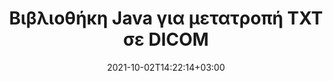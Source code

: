 ---
############################# Static ############################
layout: "autogen-gist"
date: 2021-10-02T14:22:14+03:00
draft: false
path: "el/total/java/conversion/txt-to-dicom/"
other_out_formats: "PDF DOC DOCX DOCM DOT DOTX DOTM TXT RTF HTML MHTML HTM MHT XLS XLSX XLSM XLSB XLT XLTX XLTM XLAM CSV TSV FODS DIF SXC PPT PPTX PPS PPSX PPSM POT POTX PPTM POTM ODT OTT ODS ODP OTP TIFF JPEG JPG PNG GIF BMP ICO WMF EMF DCM WEBP JP2 EMZ WMZ SVG SVGZ TGA XPS TEX MD PSD PSB EPUB WEB EXCEL IMAGE FODP DICOM"
ad_headline: "Μετατροπή Java TXT σε DICOM"
ad_description: "API μετατροπής εγγράφων TXT σε DICOM για Java | Υποστηρίζονται 100+ μορφές αρχείων"

############################# Head ############################
head_title: "Μετατροπή TXT σε DICOM σε Java | Java Word Conversion Library"
head_description: "Java API μετατροπής εγγράφων επεξεργασίας κειμένου. Μετατρέψτε το TXT σε DICOM και 100+ άλλες εικόνες και μορφές αρχείων σε εφαρμογές Java χρησιμοποιώντας περιβάλλοντα ανάπτυξης NetBeans, IntelliJ IDEA και Eclipse."

############################# Header ############################
title: "Βιβλιοθήκη Java για μετατροπή TXT σε DICOM"
description: "Μετατρέψτε μέσω προγραμματισμού TXT σε DICOM σε εφαρμογές Java & J2SE χρησιμοποιώντας ευέλικτες επιλογές χειρισμού εγγράφων για να προσαρμόσετε την εμφάνιση του εγγράφου που προκύπτει. Η βιβλιοθήκη μετατροπής εγγράφων Word μετατρέπει με ακρίβεια τις μορφές εγγράφων του Word σε PDF, υπολογιστικό φύλλο Excel, παρουσίαση PowerPoint, Photoshop, HTML, eBook, XML, εικόνες και πολλές άλλες δημοφιλείς μορφές αρχείων. Χρήση πολλαπλών λειτουργιών μετατροπής εγγράφων – μετατρέψτε ολόκληρο το έγγραφο ή επιλέξτε συγκεκριμένες σελίδες του αρχείου του εγγράφου προέλευσης με βάση τους αριθμούς σελίδων που έχετε επιλέξει μόνοι σας ή το εύρος σελίδων και μετατρέψτε εύκολα σε υποστηριζόμενη μορφή εγγράφου χωρίς τη χρήση εξωτερικού λογισμικού."

############################# SubMenu ############################
submenu:
    enable: false

############################# Content ############################
content:
    enable: true
    block:
    - title_left: "Πώς να μετατρέψετε το TXT σε DICOM σε Java"
      content_left: |
          Εκτελέστε μετατροπή αρχείου TXT σε DICOM σε Java χρησιμοποιώντας τρία απλά βήματα. Προβάλετε το έγγραφο MHTML που έχει μετατραπεί ως έχει ή αποδώστε το και εμφανίστε το ως HTML χωρίς τη χρήση εξωτερικού λογισμικού.

          -   Δημιουργήστε μια νέα παρουσία της κλάσης **Converter** και φορτώστε το αρχείο TXT
          -   Ορίστε **ConvertOptions** για τον τύπο εγγράφου DICOM
          -   Καλέστε τη μέθοδο **Convert** της παρουσίας κλάσης **Converter** για μετατροπή σε DICOM
          -   Ορίστε επιλογές για το πρόγραμμα προβολής HTML
          -   Δημιουργήστε αντικείμενο **Viewer** για να προβάλετε το μετατρεπόμενο DICOM ως HTML
          
      title_right: "Λήψεις & Οδηγίες Εγκατάστασης"
      content_right: |
          Απαιτείτε χώρους ονομάτων `GroupDocs.Conversion` και `GroupDocs.Viewer` για να μετατρέψετε μορφές αρχείων word σε ένα ευρύ φάσμα εικόνων και τύπων εγγράφων όπως PDF, Microsoft Office (Word, Excel, PowerPoint, Project, Outlook), OpenDocument, HTML και Διαγράμματα CAD. Εξερευνήστε άλλα [Java API για έγγραφα του Office](https://products.conholdate.com/total/java/) όπως προσφέρονται από το Conholdate.Total.
          
          Αποκτήστε τα αντίστοιχα αρχεία συναρμολόγησης από το [λήψεις](https://downloads.conholdate.com/total/java) ή λάβετε ολόκληρο το πακέτο από το [Maven](https://repository.conholdate.com/webapp/#/artifacts/browse/tree/General/repo) για να προσθέσετε το `Conholdate.Total for Java` απευθείας στον χώρο εργασίας σας.
          
      gisthash: "675fd7fb45acf595fd9f872593eb2899"
      gistfile: "word-to-pdf-conversion.java"

    - title_left: "Προσθήκη υδατογραφήματος στο Word & Μετατροπή σε PDF"
      content_left: |
          Μετατρέψτε με ακρίβεια έγγραφα Word σε PDF σε Java, ακριβώς όπως το αρχικό αρχείο προέλευσης και εφαρμόστε υδατογραφήματα κειμένου ή εικόνας στις σελίδες του εγγράφου που μετατράπηκαν.

          -   Δημιουργήστε νέα παρουσία της κλάσης **Converter** για να μετατρέψετε έγγραφο Word DOCX
          -   Δημιουργήστε την κατάλληλη τάξη **ConvertOptions** (PdfConvertOptions, WordProcessingConvertOptions, SpreadsheetConvertOptions)
          -   Δημιουργία νέας παρουσίας της κλάσης **WatermarkOptions**
          -   Καθορισμός ιδιοτήτων υδατογραφήματος (χρώμα, πλάτος, ύψος, κείμενο, εικόνα κ.λπ.)
          -   Ορίστε την ιδιότητα **Watermark** της παρουσίας **ConvertOptions**
          -   Κλήση **Convert** μεθόδου παρουσίας κλάσης **Converter** για μετατροπή Word σε PDF
          
      title_right: "Φόρτωση και μετατροπή εγγράφων που βρίσκονται από απόσταση"
      content_right: |
          Χρησιμοποιώντας το Conholdate.Total για Java – οι προγραμματιστές μπορούν να φορτώσουν και να μετατρέψουν έγγραφα από διάφορες απομακρυσμένες τοποθεσίες και πόρους αποθήκευσης εγγράφων cloud, όπως Amazon S3, Microsoft Azure Blob, FTP, τοπικό δίσκο, ροή ή μια απλή διεύθυνση URL. Απλώς καθορίστε τη μέθοδο για τη λήψη της ροής εγγράφων που βρίσκεται σε απόσταση και, στη συνέχεια, μεταβιβάστε τη στην κλάση Converter ως κατασκευαστή.
          
          Τα Conholdate.Total for Java API υποστηρίζονται σε διαφορετικά λειτουργικά συστήματα όπως Windows J2SE, Linux (Ubuntu, OpenSUSE, CentOS και άλλα), macOS και κάθε τύπο εφαρμογών Java που βασίζονται σε περιβάλλοντα ανάπτυξης Eclipse, IntelliJ NetBeans, IntelliJ IDEA ή Visual Studio Code.
          
      gisthash: "6999e55b491eea2906d7fefe2e636e33"
      gistfile: "add-watermark-to-word-and-convert-to-pdf.java"
          
    - title_left: "Μετατροπή Word σε PDF με προστασία κωδικού πρόσβασης"
      content_left: |
          Φορτώστε και μετατρέψτε με ακρίβεια έγγραφα επεξεργασίας κειμένου που προστατεύονται με κωδικό πρόσβασης σε PDF εντός των εφαρμογών σας που βασίζονται σε Java – το μόνο που χρειάζεστε είναι μερικές μόνο γραμμές κώδικα. Οι προγραμματιστές μπορούν επίσης να μετατρέψουν το έγγραφο Word (DOC ή DOCX) σε άλλες μορφές όπως Web (HTML, MHTML), Εικόνες (JPG, PNG TIFF, BMP), Markdown και πολλά άλλα χωρίς να χρειάζεται να εγκαταστήσουν το Microsoft Word.

          -   Δημιουργήστε νέα παρουσία της κλάσης **Converter** και περάστε τη διαδρομή του εγγράφου προέλευσης
          -   Δημιουργήστε την κατάλληλη κατηγορία **ConvertOptions** π.χ. (PdfConvertOptions, WordProcessingConvertOptions, SpreadsheetConvertOptions κ.λπ.)
          -   Καλέστε τη μέθοδο **Convert** της παρουσίας κλάσης **Converter** και περάστε το όνομα αρχείου για το έγγραφο που μετατράπηκε
        
      title_right: "Εξαγωγή πληροφοριών εγγράφου πηγής"
      content_right: |
          Η δυνατότητα εξαγωγής πληροφοριών εγγράφων όχι μόνο επιτρέπει τη λήψη των βασικών πληροφοριών σχετικά με το αρχείο προέλευσης του εγγράφου, αλλά υποστηρίζει επίσης την εξαγωγή ορισμένων πολύτιμων πληροφοριών για συγκεκριμένη μορφή αρχείου. Περιλαμβάνει ημερομηνίες έναρξης και λήξης έργου ενός αρχείου Microsoft Project, τυχόν περιορισμούς εκτύπωσης σε ένα έγγραφο PDF, λίστα φακέλων που περικλείονται σε ένα αρχείο δεδομένων του Outlook και πληροφορίες σχετικά με τα επίπεδα και τις διατάξεις σε ένα έγγραφο CAD.

          Μια άλλη χρήσιμη δυνατότητα των Conholdate.Total Java API για τη μετατροπή εγγράφων είναι ο αυτόματος εντοπισμός μιας επέκτασης άγνωστης μορφής αρχείου του εγγράφου προέλευσης που παραδίδεται με τη μορφή ροής byte.
          
      gisthash: "35e23082b8fa43502d6784c38947eef1"
      gistfile: "password-protected-word-document-to-pdf-conversion.java"

    - title_left: "Μετατροπή συγκεκριμένων σελίδων Word σε PDF σε Java"
      content_left: |
          Το API μετατροπής εγγράφων Java σάς επιτρέπει να επιλέξετε επιλεγμένες σελίδες από το έγγραφο προέλευσης και να μετατρέψετε με ακρίβεια στην υποστηριζόμενη μορφή εγγράφου. Το παρακάτω παράδειγμα κώδικα δείχνει πώς να μετατρέψετε την 1η και την 4η σελίδα ενός εγγράφου του Word στο αρχείο PDF που προκύπτει.

          -   Δημιουργήστε μια νέα παρουσία της κλάσης **Converter** και φορτώστε το έγγραφο εισόδου (Word).
          -   Δημιουργήστε την κατάλληλη κατηγορία **ConvertOptions** π.χ. (PdfConvertOptions, WordProcessingConvertOptions, SpreadsheetConvertOptions κ.λπ.)
          -   Ορίστε την ιδιότητα **setPages** της παρουσίας **ConvertOptions** και αναφέρετε συγκεκριμένο αριθμό σελίδας προς μετατροπή
          -   Κλήση **convert** μέθοδος παρουσίας κλάσης **Converter** και όνομα αρχείου (PDF) για το έγγραφο που έχει μετατραπεί
        
      title_right: "Αποθήκευση αποτελεσμάτων εγγράφων που έχουν μετατραπεί"
      content_right: |
          Σε ορισμένες περιπτώσεις, το μέγεθος του εγγράφου που έχει μετατραπεί είναι μεγαλύτερο και χρειάζεται χρόνος για να μετατραπεί. Η βιβλιοθήκη μετατροπής εγγράφων προσφέρει τη δυνατότητα προσωρινής αποθήκευσης για την αποτελεσματική διαχείριση τέτοιων καταστάσεων και την επιτάχυνση της επαναλαμβανόμενης διαδικασίας μετατροπής. Ενεργοποιήστε τη διεπαφή ICache να λειτουργεί με την εφαρμογή προσαρμοσμένης προσωρινής μνήμης χρησιμοποιώντας το σημείο επέκτασης και ελέγξτε τη μετατροπή της προσωρινής μνήμης, όπως προτιμάτε.

          Το αποτέλεσμα μετατροπής αποθηκεύεται στην τοπική μονάδα δίσκου από προεπιλογή, αλλά κάθε τύπος αποθήκευσης κρυφής μνήμης μπορεί να υποστηριχθεί με την εφαρμογή των κατάλληλων διεπαφών όπως το Amazon S3, το Dropbox, το Google Drive, το Windows Azure, το Reddis ή οποιαδήποτε άλλη.
          
      gisthash: "98e5756c4d2150212f5abd2eb2067059"
      gistfile: "convert-specific-word-document-pages-to-pdf.java"
############################# About Formats ############################
about_formats:
    enable: false
############################# More Formats ############################
more_formats:
    enable: true
    auto: false
    other_out_formats: PDF DOC DOCX DOCM DOT DOTX DOTM TXT RTF HTML MHTML HTM MHT XLS XLSX XLSM XLSB XLT XLTX XLTM XLAM CSV TSV FODS DIF SXC PPT PPTX PPS PPSX PPSM POT POTX PPTM POTM ODT OTT ODS ODP OTP TIFF JPEG JPG PNG GIF BMP ICO WMF EMF DCM WEBP JP2 EMZ WMZ SVG SVGZ TGA XPS TEX MD PSD PSB EPUB WEB EXCEL IMAGE FODP DICOM
############################# Back to top ###############################
back_to_top:
  enable: true
---